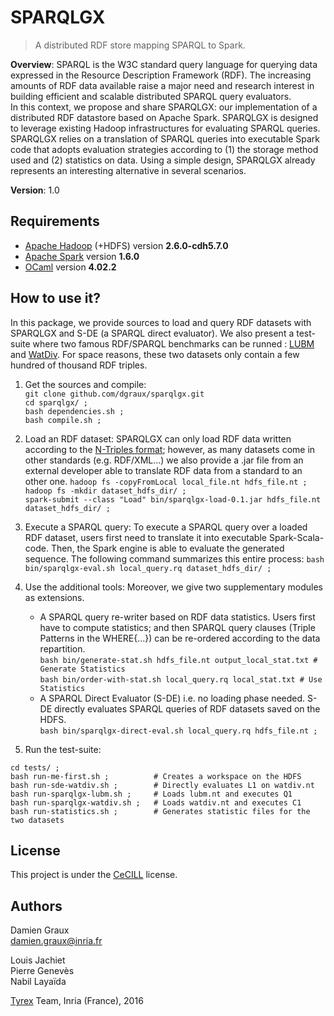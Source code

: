 SPARQLGX
========

>A distributed RDF store mapping SPARQL to Spark.

__Overview__: SPARQL is the W3C standard query language for
querying data expressed in the Resource Description Framework
(RDF). The increasing amounts of RDF data available raise a major need
and research interest in building efficient and scalable distributed
SPARQL query evaluators. <br/> In this context, we propose and share
SPARQLGX: our implementation of a distributed RDF datastore based on
Apache Spark. SPARQLGX is designed to leverage existing Hadoop
infrastructures for evaluating SPARQL queries. SPARQLGX relies on a
translation of SPARQL queries into executable Spark code that adopts
evaluation strategies according to (1) the storage method used and (2)
statistics on data. Using a simple design, SPARQLGX already represents
an interesting alternative in several scenarios.  </p> </div>
      
__Version__: 1.0

Requirements
------------

- [Apache Hadoop](http://hadoop.apache.org) (+HDFS) version __2.6.0-cdh5.7.0__
- [Apache Spark](http://spark.apache.org/) version __1.6.0__
- [OCaml](http://ocaml.org/) version __4.02.2__

How to use it?
--------------

In this package, we provide sources to load and query RDF
datasets with SPARQLGX and S-DE (a SPARQL direct
evaluator). We also present a test-suite where two famous
RDF/SPARQL benchmarks can be runned : [LUBM](http://swat.cse.lehigh.edu/projects/lubm/) and [WatDiv](http://dsg.uwaterloo.ca/watdiv/). For space reasons, these two datasets only contain a few hundred of thousand RDF triples.

1. Get the sources and compile:  
`git clone github.com/dgraux/sparqlgx.git`  
`cd sparqlgx/ ;`  
`bash dependencies.sh ;`  
`bash compile.sh ;`  

2. Load an RDF dataset: SPARQLGX can only load RDF data written according to
	  the [N-Triples
	  format](https://www.w3.org/TR/n-triples/); however, as many datasets come in other
	  standards (e.g. RDF/XML...) we also provide a .jar
	  file from an external developer able to translate RDF data
	  from a standard to an other one.
`hadoop fs -copyFromLocal local_file.nt hdfs_file.nt ;`  
`hadoop fs -mkdir dataset_hdfs_dir/ ;`  
`spark-submit --class "Load" bin/sparqlgx-load-0.1.jar hdfs_file.nt dataset_hdfs_dir/ ;`  

3. Execute a SPARQL query: To execute a SPARQL
	  query over a loaded RDF dataset, users first need to
	  translate it into executable Spark-Scala-code. Then, the
	  Spark engine is able to evaluate the generated sequence. The
	  following command summarizes this entire process:
`bash bin/sparqlgx-eval.sh local_query.rq dataset_hdfs_dir/ ;`  

4. Use the additional tools: Moreover, we give
	  two supplementary modules as extensions.
	  - A SPARQL query re-writer based on RDF data
	  statistics. Users first have to compute statistics; and then
	  SPARQL query clauses (Triple Patterns in the WHERE{...}) can
	  be re-ordered according to the data repartition.  
`bash bin/generate-stat.sh hdfs_file.nt output_local_stat.txt # Generate Statistics`  
`bash bin/order-with-stat.sh local_query.rq local_stat.txt # Use Statistics`
	  - A SPARQL Direct Evaluator (S-DE) i.e. no loading
	  phase needed. S-DE directly evaluates SPARQL queries of RDF
	  datasets saved on the HDFS.  
`bash bin/sparqlgx-direct-eval.sh local_query.rq hdfs_file.nt ;`  

5. Run the test-suite:

```
cd tests/ ;  
bash run-me-first.sh ;          # Creates a workspace on the HDFS  
bash run-sde-watdiv.sh ;        # Directly evaluates L1 on watdiv.nt  
bash run-sparqlgx-lubm.sh ;     # Loads lubm.nt and executes Q1  
bash run-sparqlgx-watdiv.sh ;   # Loads watdiv.nt and executes C1  
bash run-statistics.sh ;        # Generates statistic files for the two datasets  
```

License
-------

This project is under the [CeCILL](http://www.cecill.info/index.en.html) license.

Authors
-------

Damien Graux  
<damien.graux@inria.fr>  

Louis Jachiet  
Pierre Genev&egrave;s  
Nabil Laya&iuml;da  

[Tyrex](tyrex.inria.fr) Team, Inria (France), 2016